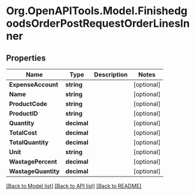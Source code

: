 # Org.OpenAPITools.Model.FinishedgoodsOrderPostRequestOrderLinesInner

## Properties

Name | Type | Description | Notes
------------ | ------------- | ------------- | -------------
**ExpenseAccount** | **string** |  | [optional] 
**Name** | **string** |  | [optional] 
**ProductCode** | **string** |  | [optional] 
**ProductID** | **string** |  | [optional] 
**Quantity** | **decimal** |  | [optional] 
**TotalCost** | **decimal** |  | [optional] 
**TotalQuantity** | **decimal** |  | [optional] 
**Unit** | **string** |  | [optional] 
**WastagePercent** | **decimal** |  | [optional] 
**WastageQuantity** | **decimal** |  | [optional] 

[[Back to Model list]](../README.md#documentation-for-models) [[Back to API list]](../README.md#documentation-for-api-endpoints) [[Back to README]](../README.md)

